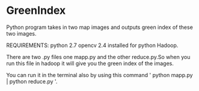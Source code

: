 # GreenIndex
Python program takes in two map images and outputs green index of these two images.

REQUIREMENTS: python 2.7 opencv 2.4 installed for python Hadoop.

There are two .py files one mapp.py and the other reduce.py.So when you run this file in hadoop it will give you the green index of the images.

You can run it in the terminal also by using this command ' python mapp.py | python reduce.py '. 
